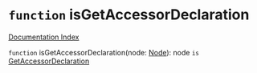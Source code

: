 # `function` isGetAccessorDeclaration

[Documentation Index](../README.md)

`function` isGetAccessorDeclaration(node: [Node](../interface.Node/README.md)): node `is` [GetAccessorDeclaration](../interface.GetAccessorDeclaration/README.md)